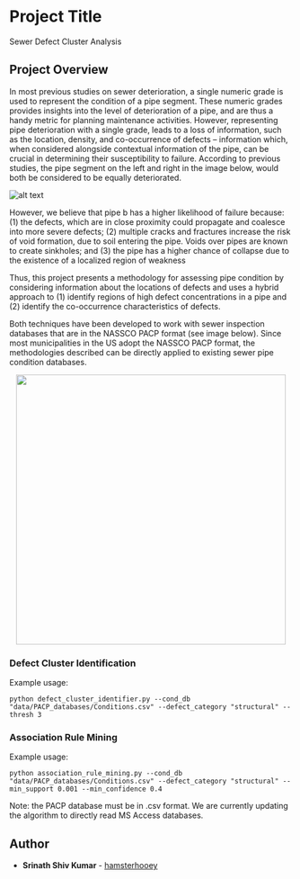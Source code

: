 # Project Title

Sewer Defect Cluster Analysis

## Project Overview

In most previous studies on sewer deterioration, a single numeric grade is used to represent the condition of a pipe segment. These numeric grades provides insights into the level of deterioration of a pipe, and are thus a handy metric for planning maintenance activities. However, representing pipe deterioration with a single grade, leads to a loss of information, such as the location, density, and co-occurrence of defects – information which, when considered alongside contextual information of the pipe, can be crucial in determining their susceptibility to failure. According to previous studies, the pipe segment on the left and right in the image below, would both be considered to be equally deteriorated.

![alt text](https://github.com/hamsterhooey/sewer_defect_cluster_analysis/blob/master/images/cluster_vs_uniform.png)

However, we believe that pipe b has a higher likelihood of failure because:
(1) the defects, which are in close proximity could propagate and coalesce into more severe defects;
(2) multiple cracks and fractures increase the risk of void formation, due to soil entering the pipe. Voids over pipes are known to create sinkholes; and
(3) the pipe has a higher chance of collapse due to the existence of a localized region of weakness

Thus, this project presents a methodology for assessing pipe condition by considering information about the locations of defects and uses a hybrid approach to (1) identify regions of high defect concentrations in a pipe and (2) identify the co-occurrence characteristics of defects.

Both techniques have been developed to work with sewer inspection databases that are in the NASSCO PACP format (see image below). Since most municipalities in the US adopt the NASSCO PACP format, the methodologies described can be directly applied to existing sewer pipe condition databases.

<p align="center"> 
<img src="https://github.com/hamsterhooey/sewer_defect_cluster_analysis/blob/master/images/sample_pacp.png" width="480">
</p>

### Defect Cluster Identification

Example usage:

```
python defect_cluster_identifier.py --cond_db "data/PACP_databases/Conditions.csv" --defect_category "structural" --thresh 3
```

### Association Rule Mining

Example usage:

```
python association_rule_mining.py --cond_db "data/PACP_databases/Conditions.csv" --defect_category "structural" --min_support 0.001 --min_confidence 0.4
```

Note: the PACP database must be in .csv format. We are currently updating the algorithm to directly read MS Access databases.

## Author

- **Srinath Shiv Kumar** - [hamsterhooey](https://github.com/hamsterhooey)
